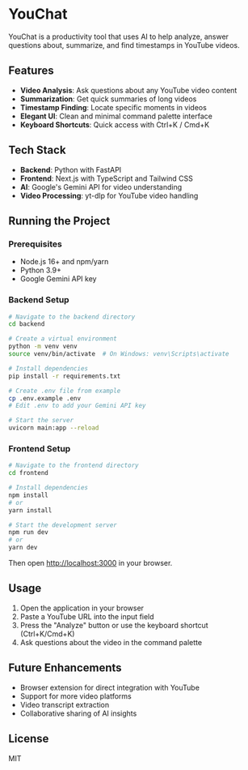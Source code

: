 # YouChat

YouChat is a productivity tool that uses AI to help analyze, answer questions about, summarize, and find timestamps in YouTube videos.

## Features

- **Video Analysis**: Ask questions about any YouTube video content
- **Summarization**: Get quick summaries of long videos
- **Timestamp Finding**: Locate specific moments in videos
- **Elegant UI**: Clean and minimal command palette interface
- **Keyboard Shortcuts**: Quick access with Ctrl+K / Cmd+K

## Tech Stack

- **Backend**: Python with FastAPI
- **Frontend**: Next.js with TypeScript and Tailwind CSS
- **AI**: Google's Gemini API for video understanding
- **Video Processing**: yt-dlp for YouTube video handling

## Running the Project

### Prerequisites

- Node.js 16+ and npm/yarn
- Python 3.9+
- Google Gemini API key

### Backend Setup

```bash
# Navigate to the backend directory
cd backend

# Create a virtual environment
python -m venv venv
source venv/bin/activate  # On Windows: venv\Scripts\activate

# Install dependencies
pip install -r requirements.txt

# Create .env file from example
cp .env.example .env
# Edit .env to add your Gemini API key

# Start the server
uvicorn main:app --reload
```

### Frontend Setup

```bash
# Navigate to the frontend directory
cd frontend

# Install dependencies
npm install
# or
yarn install

# Start the development server
npm run dev
# or
yarn dev
```

Then open [http://localhost:3000](http://localhost:3000) in your browser.

## Usage

1. Open the application in your browser
2. Paste a YouTube URL into the input field
3. Press the "Analyze" button or use the keyboard shortcut (Ctrl+K/Cmd+K)
4. Ask questions about the video in the command palette

## Future Enhancements

- Browser extension for direct integration with YouTube
- Support for more video platforms
- Video transcript extraction
- Collaborative sharing of AI insights

## License

MIT 